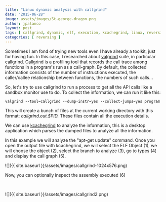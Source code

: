 ```yaml
---
title: "Linux dynamic analysis with callgrind"
date: "2015-06-28"
image: assets/images/St-george-dragon.png
author: jpalanco
layout: post
tags: [ callgrind, dynamic, elf, execution, kcachegrind, linux, reversing ]
categories: [ reversing ]
---
```


Sometimes I am fond of trying new tools even I have already a toolkit, just for having fun. In this case, I researched about [valgrind](http://valgrind.org) suite, in particular callgrind. Callgrind is a profiling tool that records the call trace among functions in a program's run as a call-graph. By default, the collected information consists of the number of instructions executed, the caller/callee relationship between functions, the numbers of such calls...

So, let's try to use callgrind to run a process to get all the API calls like a sandbox monitor use to do. To collect the information, we can run it like this:

```
valgrind --tool=callgrind --dump-instr=yes --collect-jumps=yes program
```

This will create a bunch of files at the current working directory with this format: _callgrind.out.$PID._ These files contain all the execution details.

We can use [kcachegrind](http://kcachegrind.sourceforge.net) to analyze the information, this is a desktop application which parses the dumped files to analyze all the information.

In this example we will analyze the "apt-get update" command. Once you open the output file with kcachegrind, we will select the ELF Object (1), we will choose the object (2), select the branch to analyze (3), go to types (4) and display the call graph (5).

![]({{ site.baseurl }}/assets/images/callgrind-1024x576.png)

Now, you can optionally inspect the assembly executed (6)

 

![]({{ site.baseurl }}/assets/images/callgrind2.png)
